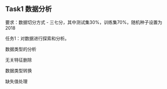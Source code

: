 ## Task1 数据分析

要求：数据切分方式 - 三七分，其中测试集30%，训练集70%，随机种子设置为2018

任务1：对数据进行探索和分析。

数据类型的分析

无关特征删除

数据类型转换

缺失值处理
